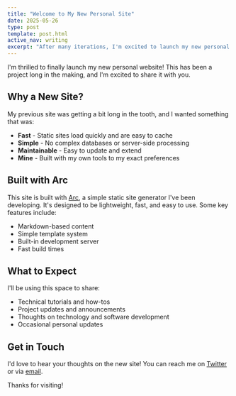 ```yaml
---
title: "Welcome to My New Personal Site"
date: 2025-05-26
type: post
template: post.html
active_nav: writing
excerpt: "After many iterations, I'm excited to launch my new personal website built with Arc, a simple static site generator I've been working on."
---
```


I'm thrilled to finally launch my new personal website! This has been a project long in the making, and I'm excited to share it with you.

## Why a New Site?

My previous site was getting a bit long in the tooth, and I wanted something that was:

- **Fast** - Static sites load quickly and are easy to cache
- **Simple** - No complex databases or server-side processing
- **Maintainable** - Easy to update and extend
- **Mine** - Built with my own tools to my exact preferences

## Built with Arc

This site is built with [Arc](https://github.com/chadarimura/arc), a simple static site generator I've been developing. It's designed to be lightweight, fast, and easy to use. Some key features include:

- Markdown-based content
- Simple template system
- Built-in development server
- Fast build times

## What to Expect

I'll be using this space to share:

- Technical tutorials and how-tos
- Project updates and announcements
- Thoughts on technology and software development
- Occasional personal updates

## Get in Touch

I'd love to hear your thoughts on the new site! You can reach me on [Twitter](https://twitter.com/chadarimura) or via [email](mailto:chad@chadarimura.com).

Thanks for visiting!
